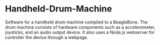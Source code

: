 # Handheld-Drum-Machine
Software for a handheld drum machine compiled to a BeagleBone. The drum machine consists of hardware components such as a accelerometer, joysticks, and an audio output device. It also uses a Node.js webserver for controller the device through a webpage.
